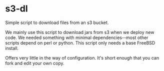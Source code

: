 # s3-dl
Simple script to download files from an s3 bucket.

We mainly use this script to download jars from s3 when we deploy new code. We needed something with minimal dependencies--most other scripts depend on perl or python. This script only needs a base FreeBSD install.

Offers very little in the way of configuration. It's short enough that you can fork and edit your own copy.

